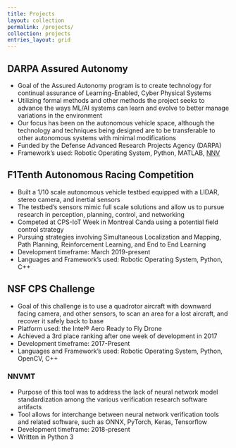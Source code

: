 ```yaml
---
title: Projects
layout: collection
permalink: /projects/
collection: projects
entries_layout: grid
---
```


## DARPA Assured Autonomy

- Goal of the Assured Autonomy program is to create technology for continual assurance of Learning-Enabled, Cyber Physical Systems
-  Utilizing formal methods and other methods the project seeks to advance the ways ML/AI systems can learn and evolve to better manage variations in the environment
- Our focus has been on the autonomous vehicle space, although the technology and techniques being designed are to be transferable to other autonomous systems with minimal modifications
- Funded by the Defense Advanced Research Projects Agency (DARPA)
- Framework’s used: Robotic Operating System, Python, MATLAB, [NNV](github.com/verivital/nnv)

## F1Tenth Autonomous Racing Competition

- Built a 1/10 scale autonomous vehicle testbed equipped with a LIDAR, stereo camera, and inertial sensors
- The testbed’s sensors mimic full scale solutions and allow us to pursue research in perception, planning, control, and networking
- Competed at CPS-IoT Week in Montreal Canda using a potential field control strategy
- Pursuing strategies involving Simultaneous Localization and Mapping, Path Planning, Reinforcement Learning, and End to End Learning
- Development timeframe: March 2019-present
- Languages and Framework’s used: Robotic Operating System, Python, C++

## NSF CPS Challenge

- Goal of this challenge is to use a quadrotor aircraft with downward facing camera, and other sensors, to scan an area for a lost aircraft, and recover it safely back to base
- Platform used: the Intel® Aero Ready to Fly Drone
- Achieved a 3rd place ranking after one week of development in 2017
- Development timeframe: 2017-Present
- Languages and Framework’s used: Robotic Operating System, Python, OpenCV, C++

### NNVMT

- Purpose of this tool was to address the lack of neural network model standardization among the various verification research software artifacts
- Tool allows for interchange between neural network verification tools and related software, such as ONNX, PyTorch, Keras, Tensorflow
- Development timeframe: 2018-present
- Written in Python 3